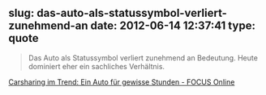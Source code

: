 slug: das-auto-als-statussymbol-verliert-zunehmend-an
date: 2012-06-14 12:37:41
type: quote
---

> Das Auto als Statussymbol verliert zunehmend an Bedeutung. Heute dominiert eher ein sachliches Verhältnis.

[Carsharing im Trend: Ein Auto für gewisse Stunden - FOCUS Online](http://m.focus.de/auto/ratgeber/carsharing-im-trend-ein-auto-fuer-gewisse-stunden-_aid_767064.html/)
